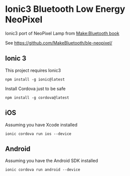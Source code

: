 # Ionic3 Bluetooth Low Energy NeoPixel

Ionic3 port of NeoPixel Lamp from [Make:Bluetooth book](https://www.amazon.com/Make-Bluetooth-Projects-Raspberry-Smartphones/dp/1457187094)

See https://github.com/MakeBluetooth/ble-neopixel/

## Ionic 3

This project requires Ionic3

    npm install -g ionic@latest

Install Cordova just to be safe

    npm install -g cordova@latest


## iOS

Assuming you have Xcode installed

    ionic cordova run ios --device


## Android

Assuming you have the Android SDK installed

    ionic cordova run android --device
